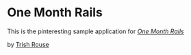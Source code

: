 # One Month Rails

This is the pinteresting sample application for [*One Month Rails*](http://onemonthrails.com)
 
 by [Trish Rouse](http://trishrouse.com)